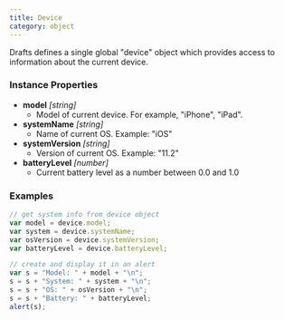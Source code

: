 ```yaml
---
title: Device
category: object
---
```


Drafts defines a single global "device" object which provides access to information about the current device.

### Instance Properties

- **model** *[string]*
	- Model of current device. For example, "iPhone", "iPad".
- **systemName** *[string]*
  - Name of current OS. Example: "iOS"
- **systemVersion** *[string]*
  - Version of current OS. Example: "11.2"
- **batteryLevel** *[number]*
  - Current battery level as a number between 0.0 and 1.0

### Examples

```javascript
// get system info from device object
var model = device.model;
var system = device.systemName;
var osVersion = device.systemVersion;
var batteryLevel = device.batteryLevel;

// create and display it in an alert
var s = "Model: " + model + "\n";
s = s + "System: " + system + "\n";
s = s + "OS: " + osVersion + "\n";
s = s + "Battery: " + batteryLevel;
alert(s);
```
